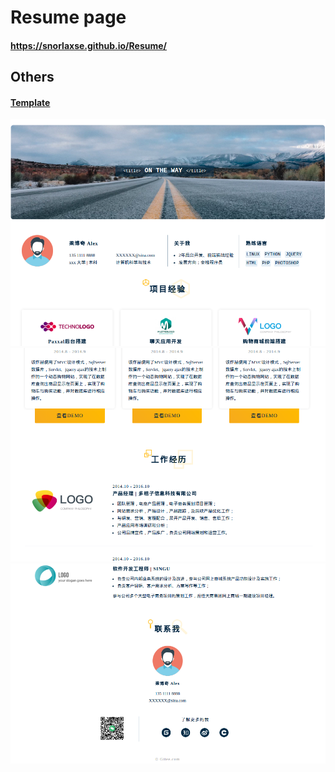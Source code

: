 # Resume page

#### https://snorlaxse.github.io/Resume/

## Others

#### [Template](https://gitee.com/zhongink/page)

![输入图片说明]( ./static/image/catch_1.png "catch")
![输入图片说明]( ./static/image/catch_2.png "catch")
![输入图片说明]( ./static/image/catch_3.png "catch")
